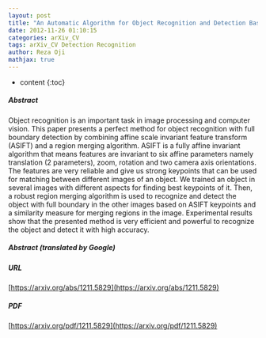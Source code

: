 ```yaml
---
layout: post
title: "An Automatic Algorithm for Object Recognition and Detection Based on ASIFT Keypoints"
date: 2012-11-26 01:10:15
categories: arXiv_CV
tags: arXiv_CV Detection Recognition
author: Reza Oji
mathjax: true
---
```


* content
{:toc}

##### Abstract
Object recognition is an important task in image processing and computer vision. This paper presents a perfect method for object recognition with full boundary detection by combining affine scale invariant feature transform (ASIFT) and a region merging algorithm. ASIFT is a fully affine invariant algorithm that means features are invariant to six affine parameters namely translation (2 parameters), zoom, rotation and two camera axis orientations. The features are very reliable and give us strong keypoints that can be used for matching between different images of an object. We trained an object in several images with different aspects for finding best keypoints of it. Then, a robust region merging algorithm is used to recognize and detect the object with full boundary in the other images based on ASIFT keypoints and a similarity measure for merging regions in the image. Experimental results show that the presented method is very efficient and powerful to recognize the object and detect it with high accuracy.

##### Abstract (translated by Google)


##### URL
[https://arxiv.org/abs/1211.5829](https://arxiv.org/abs/1211.5829)

##### PDF
[https://arxiv.org/pdf/1211.5829](https://arxiv.org/pdf/1211.5829)

